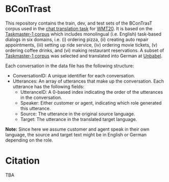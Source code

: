 # BConTrast

This repository contains the train, dev, and test sets of the BConTrasT corpus used in the [chat translation task](http://www.statmt.org/wmt20/chat-task.html) for [WMT20](http://www.statmt.org/wmt20/index.html).
It is based on the [Taskmaster-1 corpus](https://arxiv.org/pdf/1909.05358.pdf) which includes monolingual (i.e. English) task-based dialogs in six domains, 
  i.e. (i) ordering pizza, (ii) creating auto repair appointments, (iii) setting up ride service, (iv) ordering movie tickets, (v) ordering coffee drinks, and (vi) making restaurant reservations.
  A subset of [Taskmaster-1 corpus](https://arxiv.org/pdf/1909.05358.pdf) was selected and translated into German at [Unbabel](https://unbabel.com).
  
Each conversation in the data file has the following structure:
* ConversationID: A unique identifier for each conversation.
* Utterances: An array of utterances that make up the conversation. Each utterance has the following fields:
  - UtteranceID: A 0-based index indicating the order of the utterances in the conversation.
  - Speaker: Either customer or agent, indicating which role generated this utterance.
  - Source: The utterance in the original source language.
  - Target: The utterance in the translated target language.
    

**Note:** Since here we assume customer and agent speak in their own language, the source and target text might be in English or German depending on the role.
# Citation
TBA
